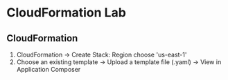 # CloudFormation Lab

## CloudFormation
1. CloudFormation -> Create Stack: Region choose 'us-east-1'
2. Choose an existing template -> Upload a template file (.yaml) -> View in Application Composer
